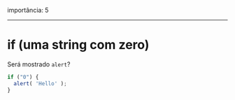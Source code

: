 importância: 5

---

# if (uma string com zero)

Será mostrado `alert`?

```js
if ("0") {
  alert( 'Hello' );
}
```